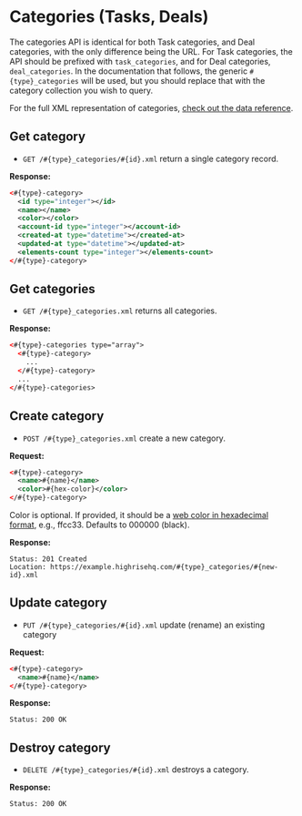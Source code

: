 Categories (Tasks, Deals)
=========================

The categories API is identical for both Task categories, and Deal categories, with the only difference being the URL. For Task categories, the API should be prefixed with `task_categories`, and for Deal categories, `deal_categories`. In the documentation that follows, the generic `#{type}_categories` will be used, but you should replace that with the category collection you wish to query.

For the full XML representation of categories, [check out the data reference](https://github.com/37signals/highrise-api/blob/master/sections/data_reference.md#category).


Get category
------------

* `GET /#{type}_categories/#{id}.xml` return a single category record.

**Response:**

``` xml
<#{type}-category>
  <id type="integer"></id>
  <name></name>
  <color></color>
  <account-id type="integer"></account-id>
  <created-at type="datetime"></created-at>
  <updated-at type="datetime"></updated-at>
  <elements-count type="integer"></elements-count>
</#{type}-category>
```


Get categories
--------------

* `GET /#{type}_categories.xml` returns all categories.

**Response:**

``` xml
<#{type}-categories type="array">
  <#{type}-category>
    ...
  </#{type}-category>
  ...
</#{type}-categories>
```


Create category
---------------

* `POST /#{type}_categories.xml` create a new category.

**Request:**

``` xml
<#{type}-category>
  <name>#{name}</name>
  <color>#{hex-color}</color>
</#{type}-category>
```

Color is optional. If provided, it should be a [web color in hexadecimal format](http://en.wikipedia.org/wiki/Web_colors), e.g., ffcc33. Defaults to 000000 (black).

**Response:**

    Status: 201 Created
    Location: https://example.highrisehq.com/#{type}_categories/#{new-id}.xml


Update category
---------------

* `PUT /#{type}_categories/#{id}.xml` update (rename) an existing category

**Request:**

``` xml
<#{type}-category>
  <name>#{name}</name>
</#{type}-category>
```

**Response:**

    Status: 200 OK


Destroy category
----------------

* `DELETE /#{type}_categories/#{id}.xml` destroys a category. 

**Response:**

    Status: 200 OK

